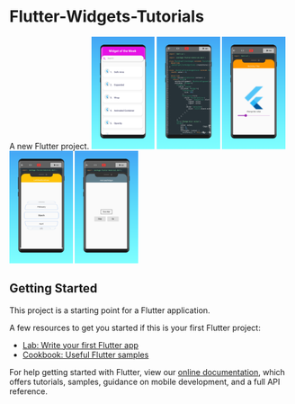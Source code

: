 # Flutter-Widgets-Tutorials

A new Flutter project.
<img src="/screenshot/Frame 2.png" Height="200" >
<img src="/screenshot/Frame 3.png" Height="200" >
<img src="/screenshot/Frame 4.png" Height="200" >
<img src="/screenshot/Frame 5.png" Height="200" >
<img src="/screenshot/Frame 6.png" Height="200" >

## Getting Started

This project is a starting point for a Flutter application.

A few resources to get you started if this is your first Flutter project:

- [Lab: Write your first Flutter app](https://flutter.dev/docs/get-started/codelab)
- [Cookbook: Useful Flutter samples](https://flutter.dev/docs/cookbook)

For help getting started with Flutter, view our
[online documentation](https://flutter.dev/docs), which offers tutorials,
samples, guidance on mobile development, and a full API reference.
